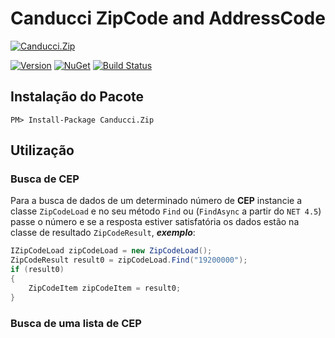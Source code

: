 # Canducci ZipCode and AddressCode

[![Canducci.Zip](https://6w6tag.bn1304.livefilestore.com/y4mfIUSRjndxz0Gi9liAONy94MJIAT5Fi_FBeeiT-TBjpBQV6SID2wt8PVRcaJ68sz4FxlbzfMJ_SynJEy5C_-iR_WAuNo7_sAFtiDCV7_ZrXH6LabC6yTWbZ0L7NSPvDO8tPjHNMdZcKL7q7UXl6q2F7437Tqks0aK7vPCTiVIviUdOIx8vfx9kS2-LRSElFP4Vg0CTftpqKEX-k0F_UOjC1C7TXVb777pX7YD-XCqyAk/if_Facebook_UI-08_2344308.png)](https://www.nuget.org/packages/Canducci.Zip/)

[![Version](https://img.shields.io/nuget/v/Canducci.Zip.svg?style=plastic&label=version)](https://www.nuget.org/packages/Canducci.Zip/)
[![NuGet](https://img.shields.io/nuget/dt/Canducci.Zip.svg)](https://www.nuget.org/packages/Canducci.Zip/)
[![Build Status](https://travis-ci.org/fulviocanducci/Canducci.Zip.svg?branch=master)](https://travis-ci.org/fulviocanducci/Canducci.Zip)

## Instalação do Pacote


```
PM> Install-Package Canducci.Zip
```

## Utilização

### Busca de CEP

Para a busca de dados de um determinado número de **CEP** instancie a classe `ZipCodeLoad` e no seu método `Find` ou (`FindAsync` a partir do `NET 4.5`) passe o número e se a resposta estiver satisfatória os dados estão na classe de resultado `ZipCodeResult`, ***exemplo***:

```csharp
IZipCodeLoad zipCodeLoad = new ZipCodeLoad();
ZipCodeResult result0 = zipCodeLoad.Find("19200000");
if (result0)
{
    ZipCodeItem zipCodeItem = result0;
}
```
### Busca de uma lista de CEP
